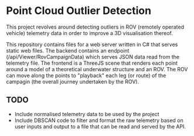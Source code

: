 # Point Cloud Outlier Detection

This project revolves around detecting outliers in ROV (remotely operated vehicle) telemetry data in order to improve a 3D visualisation thereof.

This repository contains files for a web server written in C# that serves static web files. The backend contains an endpoint (/api/Viewer/RovCampaignData) which serves JSON data read from the telemetry file.
The frontend is a ThreeJS scene that renders each point around a model of a theoretical underwater structure and an ROV. The ROV can move along the points to "playback" each leg (or route) of the campagin (the overall journey undertaken by the ROV).

## TODO
- Include normalised telemetry data to be used by the project
- Include DBSCAN code to filter and format the raw telemetry based on user inputs and output to a file that can be read and served by the API.